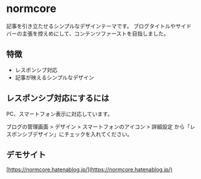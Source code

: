 # normcore
記事を引き立たせるシンプルなデザインテーマです。
ブログタイトルやサイドバーの主張を控えめにして、コンテンツファーストを目指しました。

## 特徴
- レスポンシブ対応
- 記事が映えるシンプルなデザイン

## レスポンシブ対応にするには
PC、スマートフォン表示に対応しています。

ブログの管理画面 > デザイン > スマートフォンのアイコン > 詳細設定
から「レスポンシブデザイン」にチェックを入れてください。

## デモサイト
[https://normcore.hatenablog.jp/](https://normcore.hatenablog.jp/)
